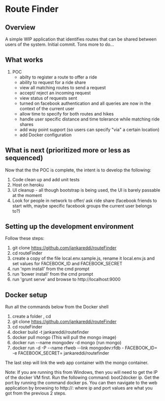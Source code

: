Route Finder
==========

## Overview
A simple WIP application that identifies routes that can be shared between users of the system. Initial commit. Tons more to do...

## What works
1. POC
    * abilty to register a route to offer a ride
    * ability to request for a ride share
    * view all matching routes to send a request
    * accept/ reject an incoming request
    * view status of requests sent
    * turned on facebook authentication and all queries are now in the context of the current user
    * allow time to specify for both routes and hikes
    * handle user specific distance and time tolerance while matching ride shares
    * add way point support (so users can specify "via" a certain location)
    * add Docker configuration

## What is next (prioritized more or less as sequenced)
Now that the the POC is complete, the intent is to develop the following:

1. Code clean up and add unit tests 
2. Host on heroku
3. UI cleanup - all though bootstrap is being used, the UI is barely passable at the moment
4. Look for people in network to offer/ ask ride share (facebook friends to start with, maybe specific facebook groups the current user belongs to?)

## Setting up the development environment
Follow these steps:

1. git clone https://github.com/jankareddi/routeFinder
2. cd routeFinder
3. create a copy of the file local.env.sample.js, rename it local.env.js and set values for FACEBOOK_ID  and FACEBOOK_SECRET
4. run 'npm install' from the cmd prompt
5. run 'bower install' from the cmd prompt
6. run 'grunt serve' and browse to http://localhost:9000

## Docker setup
Run all the commands below from the Docker shell

1. create a folder <app>, cd <app>
2. git clone https://github.com/jankareddi/routeFinder
3. cd routeFinder
4. docker build -t jankareddi/routefinder
5. docker pull mongo (This will pull the mongo image)
6. docker run --name mongodev -d mongo (run mongo)
7. docker run -d -P --name rfweb --link mongodev:rfdb - FACEBOOK_ID=<id> -e FACEBOOK_SECRET=<secret> jankareddi/routefinder

The last step will link the web app container with the mongo container.

Note: If you are running this from Windows, then you will need to get the IP of the docker VM first. Run the following command: boot2docker ip. Get the port by running the command docker ps. You can then navigate to the web application by browsing to http://<ip>:<port> where ip and port values are what you got from the previous 2 steps.
